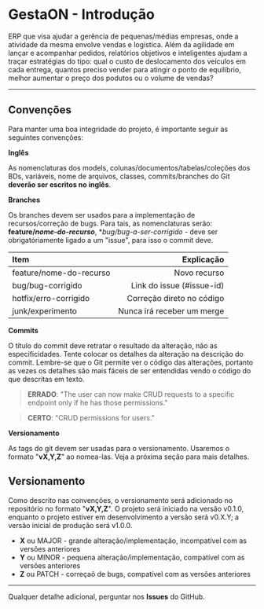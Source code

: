 GestaON - Introdução
===================

ERP que visa ajudar a gerência de pequenas/médias empresas, onde a atividade da mesma envolve vendas e logística.
Além da agilidade em lançar e acompanhar pedidos, relatórios objetivos e inteligentes ajudam a traçar estratégias do tipo: qual o custo de deslocamento dos veículos em cada entrega, quantos preciso vender para atingir o ponto de equilíbrio, melhor aumentar o preço dos podutos ou o volume de vendas?

----------


Convenções
-------------

Para manter uma boa integridade do projeto, é importante seguir as seguintes convenções:

**Inglês**

As nomenclaturas dos models, colunas/documentos/tabelas/coleções dos BDs, variáveis, nome de arquivos, classes, commits/branches do Git **deverão ser escritos no inglês**.

**Branches**

Os branches devem ser usados para a implementação de recursos/correção de bugs. Para tais, as nomenclaturas serão: **feature/*nome-do-recurso***, **bug/*bug-a-ser-corrigido** - deve ser obrigatóriamente ligado a um "issue", para isso o commit deve.

| Item     | Explicação   |
| :------- | ----: |
| feature/nome-do-recurso | Novo recurso |
| bug/bug-corrigido | Link do issue (#issue-id)   |
| hotfix/erro-corrigido | Correção direto no código  |
| junk/experimento | Nunca irá receber um merge  |

**Commits**

O título do commit deve retratar o resultado da alteração, não as especificidades. Tente colocar os detalhes da alteração na descrição do commit. Lembre-se que o Git permite ver o código das alterações, portanto as vezes os detalhes são mais fáceis de ser entendidas vendo o código do que descritas em texto.

> **ERRADO**: "The user can now make CRUD requests to a specific endpoint only if he has those permissions."

>  **CERTO**: "CRUD permissions for users."

**Versionamento**

As tags do git devem ser usadas para o versionamento. Usaremos o formato "**vX,Y,Z**" ao nomea-las. Veja a próxima seção para mais detalhes.

Versionamento
-------------

Como descrito nas convenções, o versionamento será adicionado no repositório no formato "**vX,Y,Z**". O projeto será iniciado na versão v0.1.0, enquanto o projeto estiver em desenvolvimento a versão será v0.X.Y; a versão inicial de produção será v1.0.0.

- **X** ou MAJOR - grande alteração/implementação, incompatível com as versões anteriores
- **Y** ou MINOR - pequena alteração/implementação, compatível com as versões anteriores
- **Z** ou PATCH - correçaõ de bugs, compatível com as versões anteriores

----------

Qualquer detalhe adicional, perguntar nos **Issues** do GitHub.
